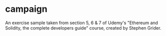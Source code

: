 # campaign
An exercise sample taken from section 5, 6 & 7 of Udemy's "Ethereum and Solidity, the complete developers guide" course, created by Stephen Grider.
